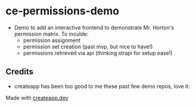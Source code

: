 # ce-permissions-demo

- Demo to add an interactive frontend to demonstrate Mr. Horton's permission matrix. To inculde:
    - permission assignment
    - permission set creation (past mvp, but nice to have!)
    - permissions retrieved via api (thinking strapi for setup ease!)

## Credits

- createapp has been too good to me these past few demo repos, love it:

Made with [createapp.dev](https://createapp.dev/)
